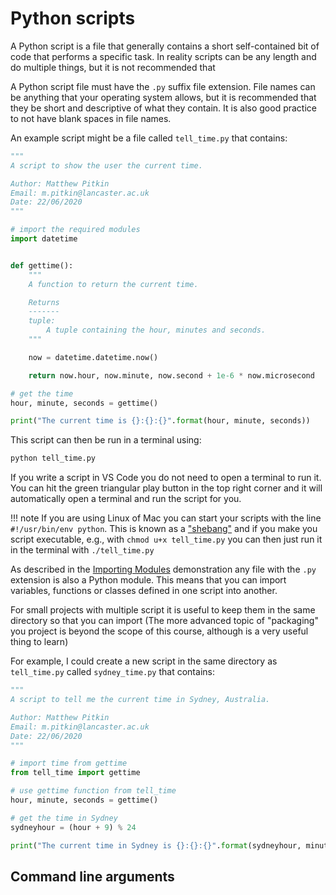# Python scripts

A Python script is a file that generally contains a short self-contained bit of code that performs a
specific task. In reality scripts can be any length and do multiple things, but it is not
recommended that 

A Python script file must have the `.py` suffix file extension. File names can be anything that your
operating system allows, but it is recommended that they be short and descriptive of what they
contain. It is also good practice to not have blank spaces in file names.

An example script might be a file called `tell_time.py` that contains:

```python
"""
A script to show the user the current time.

Author: Matthew Pitkin
Email: m.pitkin@lancaster.ac.uk
Date: 22/06/2020
"""

# import the required modules
import datetime


def gettime():
    """
    A function to return the current time.

    Returns
    -------
    tuple:
        A tuple containing the hour, minutes and seconds.
    """

    now = datetime.datetime.now()

    return now.hour, now.minute, now.second + 1e-6 * now.microsecond

# get the time
hour, minute, seconds = gettime()

print("The current time is {}:{}:{}".format(hour, minute, seconds))
```

This script can then be run in a terminal using:

```bash
python tell_time.py
```

If you write a script in VS Code you do not need to open a terminal to run it. You can hit the green
triangular play button in the top right corner and it will automatically open a terminal and run the
script for you.


!!! note
    If you are using Linux of Mac you can start your scripts with the line `#!/usr/bin/env
    python`. This is known as a ["shebang"](https://en.wikipedia.org/wiki/Shebang_(Unix)) and if you
    make you script executable, e.g., with `chmod u+x tell_time.py` you can then just run it in the
    terminal with `./tell_time.py`

As described in the [Importing Modules](../demo-importing-modules/index.html) demonstration any file
with the `.py` extension is also a Python module. This means that you can import variables,
functions or classes defined in one script into another.

For small projects with multiple script it is useful to keep them in the same directory so that you
can import (The more advanced topic of "packaging" you project is beyond the scope of this course,
although is a very useful thing to learn)

For example, I could create a new script in the same directory as `tell_time.py` called
`sydney_time.py` that contains:

```python
"""
A script to tell me the current time in Sydney, Australia.

Author: Matthew Pitkin
Email: m.pitkin@lancaster.ac.uk
Date: 22/06/2020
"""

# import time from gettime
from tell_time import gettime

# use gettime function from tell_time
hour, minute, seconds = gettime()

# get the time in Sydney
sydneyhour = (hour + 9) % 24

print("The current time in Sydney is {}:{}:{}".format(sydneyhour, minute, seconds))
```

## Command line arguments